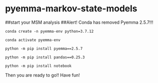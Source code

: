 # pyemma-markov-state-models
##start your MSM analysis
##Alert! Conda has removed Pyemma 2.5.7!!!
```
conda create -n pyemma-env python=3.7.12
```

```
conda activate pyemma-env
```

```
python -m pip install pyemma==2.5.7
```

```
python -m pip install pandas==0.25.3
```

```
python -m pip install notebook
```
Then you are ready to go!! Have fun!
